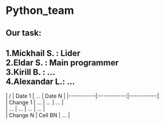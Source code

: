 # Python_team
## Our task:
1.**Mickhail S.** : Lider  
2.**Eldar S.**    : Main programmer  
3.**Kirill B.**   : ...  
4.**Alexandar L.**: ...  
---
| / | Date 1 | ... | Date N | 
|-----------|:-----------:|-----------:|  
| Change 1 | ... | ... | ... |    
| ... | ... | ... | ... |  
| Change N | Cell BN | ... |  

